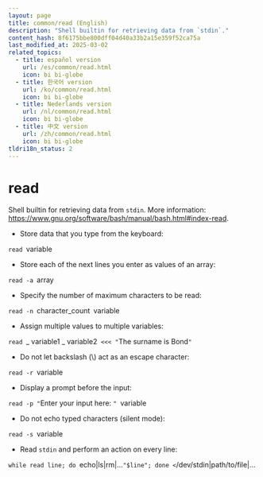 ```yaml
---
layout: page
title: common/read (English)
description: "Shell builtin for retrieving data from `stdin`."
content_hash: 8f6175bbe800dff04d40a33b2a15e359f52ca75a
last_modified_at: 2025-03-02
related_topics:
  - title: español version
    url: /es/common/read.html
    icon: bi bi-globe
  - title: 한국어 version
    url: /ko/common/read.html
    icon: bi bi-globe
  - title: Nederlands version
    url: /nl/common/read.html
    icon: bi bi-globe
  - title: 中文 version
    url: /zh/common/read.html
    icon: bi bi-globe
tldri18n_status: 2
---
```

# read

Shell builtin for retrieving data from `stdin`.
More information: <https://www.gnu.org/software/bash/manual/bash.html#index-read>.

- Store data that you type from the keyboard:

`read `<span class="tldr-var badge badge-pill bg-dark-lm bg-white-dm text-white-lm text-dark-dm font-weight-bold">variable</span>

- Store each of the next lines you enter as values of an array:

`read -a `<span class="tldr-var badge badge-pill bg-dark-lm bg-white-dm text-white-lm text-dark-dm font-weight-bold">array</span>

- Specify the number of maximum characters to be read:

`read -n `<span class="tldr-var badge badge-pill bg-dark-lm bg-white-dm text-white-lm text-dark-dm font-weight-bold">character_count</span>` `<span class="tldr-var badge badge-pill bg-dark-lm bg-white-dm text-white-lm text-dark-dm font-weight-bold">variable</span>

- Assign multiple values to multiple variables:

`read `<span class="tldr-var badge badge-pill bg-dark-lm bg-white-dm text-white-lm text-dark-dm font-weight-bold">_ variable1 _ variable2</span>` <<< "`<span class="tldr-var badge badge-pill bg-dark-lm bg-white-dm text-white-lm text-dark-dm font-weight-bold">The surname is Bond</span>`"`

- Do not let backslash (\\) act as an escape character:

`read -r `<span class="tldr-var badge badge-pill bg-dark-lm bg-white-dm text-white-lm text-dark-dm font-weight-bold">variable</span>

- Display a prompt before the input:

`read -p "`<span class="tldr-var badge badge-pill bg-dark-lm bg-white-dm text-white-lm text-dark-dm font-weight-bold">Enter your input here: </span>`" `<span class="tldr-var badge badge-pill bg-dark-lm bg-white-dm text-white-lm text-dark-dm font-weight-bold">variable</span>

- Do not echo typed characters (silent mode):

`read -s `<span class="tldr-var badge badge-pill bg-dark-lm bg-white-dm text-white-lm text-dark-dm font-weight-bold">variable</span>

- Read `stdin` and perform an action on every line:

`while read line; do `<span class="tldr-var badge badge-pill bg-dark-lm bg-white-dm text-white-lm text-dark-dm font-weight-bold">echo|ls|rm|...</span>` "$line"; done < `<span class="tldr-var badge badge-pill bg-dark-lm bg-white-dm text-white-lm text-dark-dm font-weight-bold">/dev/stdin|path/to/file|...</span>
